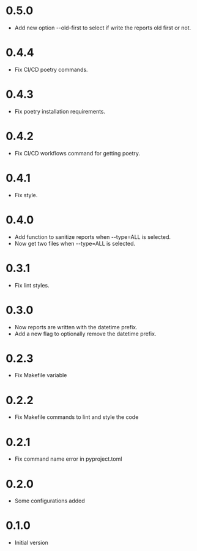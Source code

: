 # 0.5.0

- Add new option --old-first to select if write the reports old first or not.

# 0.4.4

- Fix CI/CD poetry commands.

# 0.4.3

- Fix poetry installation requirements.

# 0.4.2

- Fix CI/CD workflows command for getting poetry.

# 0.4.1

- Fix style.

# 0.4.0

- Add function to sanitize reports when --type=ALL is selected.
- Now get two files when --type=ALL is selected.

# 0.3.1

- Fix lint styles.

# 0.3.0

- Now reports are written with the datetime prefix.
- Add a new flag to optionally remove the datetime prefix.

# 0.2.3

- Fix Makefile variable

# 0.2.2

- Fix Makefile commands to lint and style the code

# 0.2.1

- Fix command name error in pyproject.toml

# 0.2.0

- Some configurations added

# 0.1.0

- Initial version